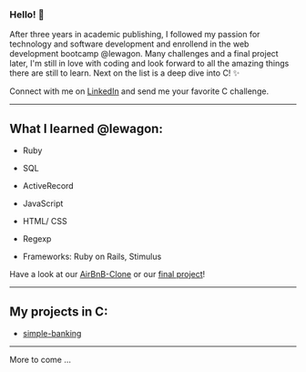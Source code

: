 ### Hello! 👋

After three years in academic publishing, I followed my passion for technology and software development and enrollend in the web development bootcamp @lewagon. Many challenges and a final project later, I'm still in love with coding and look forward to all the amazing things there are still to learn. Next on the list is a deep dive into C! ✨

Connect with me on [LinkedIn](https://www.linkedin.com/in/malteasmuth/) and send me your favorite C challenge.

----
## What I learned @lewagon:

- Ruby
- SQL
- ActiveRecord
- JavaScript
- HTML/ CSS
- Regexp

- Frameworks: Ruby on Rails, Stimulus

Have a look at our [AirBnB-Clone](https://github.com/malteasmuth/MySpaceShip) or our [final project](https://github.com/malteasmuth/TreasureKeeper)!

----

## My projects in C:
- [simple-banking](https://github.com/malteasmuth/simple-banking)

----

More to come ...



<!--
**malteasmuth/malteasmuth** is a ✨ _special_ ✨ repository because its `README.md` (this file) appears on your GitHub profile.

Here are some ideas to get you started:

- 🔭 I’m currently working on ...
- 🌱 I’m currently learning ...
- 👯 I’m looking to collaborate on ...
- 🤔 I’m looking for help with ...
- 💬 Ask me about ...
- 📫 How to reach me: ...
- 😄 Pronouns: ...
- ⚡ Fun fact: ...
-->
